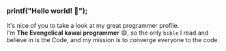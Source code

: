### printf("Hello world! 👋");
It's nice of you to take a look at my great programmer profile. <br/>
I'm **The Evengelical kawai programmer** 😄, so the only `bible` I read and believe in is the Code, and my mission is to converge everyone to the code.

<!--
**mokira3d48/mokira3d48** is a ✨ _special_ ✨ repository because its `README.md` (this file) appears on your GitHub profile.

Here are some ideas to get you started:

- 🔭 I’m currently working on ...
- 🌱 I’m currently learning ...
- 👯 I’m looking to collaborate on ...
- 🤔 I’m looking for help with ...
- 💬 Ask me about ...
- 📫 How to reach me: ...
- 😄 Pronouns: ...
- ⚡ Fun fact: ...
-->
